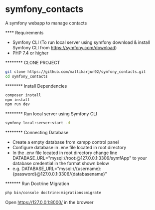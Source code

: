 # symfony_contacts
A symfony webapp to manage contacts

**** Requirements

* Symfony CLI  (To run local server using symfony download & install Symfony CLI from https://symfony.com/download)
* PHP 7.4 or higher


******** CLONE PROJECT
```bash
git clone https://github.com/mallikarjun92/symfony_contacts.git
cd symfony_contacts
```

******** Install Dependencies

```bash
composer install
npm install
npm run dev
```

******** Run local server using Symfony CLI

```bash
symfony local:server:start -d
```

******** Connecting Database

* Create a empty database from xampp control panel
* Configure database in .env file located in root directory
* In the .env file located in root directory change line DATABASE_URL="mysql://root:@127.0.0.1:3306/symfApp" to your database credential in the format shown below 
* e.g. DATABASE_URL="mysql://{username}:{password}@127.0.0.1:3306/{databasename}"

******* Run Doctrine Migration

```bash
php bin/console doctrine:migrations:migrate
```

Open https://127.0.0.1:8000/ in the browser

